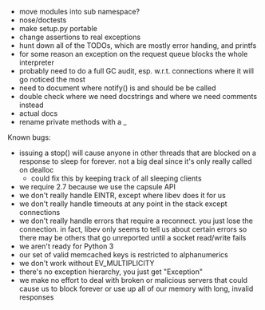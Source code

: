 * move modules into sub namespace?
* nose/doctests
* make setup.py portable
* change assertions to real exceptions
* hunt down all of the TODOs, which are mostly error handing, and printfs
* for some reason an exception on the request queue blocks the whole interpreter
* probably need to do a full GC audit, esp. w.r.t. connections where it will go noticed the most
* need to document where notify() is and should be be called
* double check where we need docstrings and where we need comments instead
* actual docs
* rename private methods with a _

Known bugs:

* issuing a stop() will cause anyone in other threads that are blocked on a
  response to sleep for forever. not a big deal since it's only really called
  on dealloc
  - could fix this by keeping track of all sleeping clients
* we require 2.7 because we use the capsule API
* we don't really handle EINTR, except where libev does it for us
* we don't really handle timeouts at any point in the stack except connections
* we don't really handle errors that require a reconnect. you just lose the
  connection. in fact, libev only seems to tell us about certain errors so there
  may be others that go unreported until a socket read/write fails
* we aren't ready for Python 3
* our set of valid memcached keys is restricted to alphanumerics
* we don't work without EV_MULTIPLICITY
* there's no exception hierarchy, you just get "Exception"
* we make no effort to deal with broken or malicious servers that could cause us
  to block forever or use up all of our memory with long, invalid responses